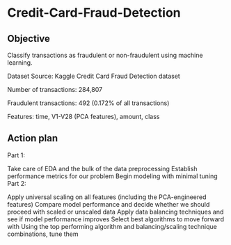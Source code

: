 # Credit-Card-Fraud-Detection
## Objective
Classify transactions as fraudulent or non-fraudulent using machine learning.

Dataset
Source: Kaggle Credit Card Fraud Detection dataset

Number of transactions: 284,807

Fraudulent transactions: 492 (0.172% of all transactions)

Features: time, V1-V28 (PCA features), amount, class

## Action plan
Part 1:

Take care of EDA and the bulk of the data preprocessing
Establish performance metrics for our problem
Begin modeling with minimal tuning
Part 2:

Apply universal scaling on all features (including the PCA-engineered features)
Compare model performance and decide whether we should proceed with scaled or unscaled data
Apply data balancing techniques and see if model performance improves
Select best algorithms to move forward with
Using the top performing algorithm and balancing/scaling technique combinations, tune them
